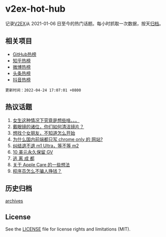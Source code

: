 # v2ex-hot-hub

 记录[V2EX](https://www.v2ex.com/)从 2021-01-06 日至今的热门话题。每小时抓取一次数据，按天[归档](archives)。
 
 ## 相关项目

- [GitHub热榜](https://github.com/snaildev/github-hot-hub)
- [知乎热榜](https://github.com/snaildev/zhihu-hot-hub)
- [微博热榜](https://github.com/snaildev/weibo-hot-hub)
- [头条热榜](https://github.com/snaildev/toutiao-hot-hub)
- [抖音热榜](https://github.com/snaildev/douyin-hot-hub)


 `更新时间：2022-04-24 17:07:01 +0800`

## 热议话题

1. [女生这种情况下究竟是想些啥。。。](https://www.v2ex.com/t/848863)
1. [戴眼镜的诸位，你们如何清洁镜片？](https://www.v2ex.com/t/848909)
1. [想找个女朋友，不知道怎么开始](https://www.v2ex.com/t/848795)
1. [为什么国内前端都只写 chrome only 的 网站?](https://www.v2ex.com/t/848878)
1. [纠结退不退 m1 Ultra，等不等 m2](https://www.v2ex.com/t/848806)
1. [10 美元永久保留 GV](https://www.v2ex.com/t/848817)
1. [逃 离 成 都](https://www.v2ex.com/t/848881)
1. [关于 Apple Care 的一些想法](https://www.v2ex.com/t/848831)
1. [程序员怎么不骗人挣钱？](https://www.v2ex.com/t/848914)

## 历史归档

[archives](archives)

## License

See the [LICENSE](LICENSE) file for license rights and limitations (MIT).
